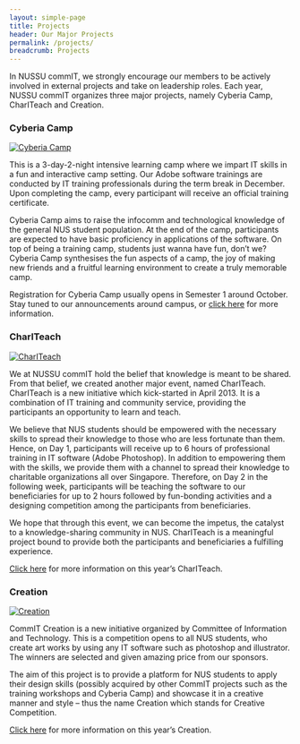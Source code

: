 ```yaml
---
layout: simple-page
title: Projects
header: Our Major Projects
permalink: /projects/
breadcrumb: Projects
---
```


In NUSSU commIT, we strongly encourage our members to be actively involved in external projects and take on leadership roles. Each year, NUSSU commIT organizes three major projects, namely Cyberia Camp, CharITeach and Creation.

### Cyberia Camp

[![Cyberia Camp]({{site.baseurl}}/images/cyberia.png)]({{site.baseurl}}/projects/cyberia/)

This is a 3-day-2-night intensive learning camp where we impart IT skills in a fun and interactive camp setting. Our Adobe software trainings are conducted by IT training professionals during the term break in December. Upon completing the camp, every participant will receive an official training certificate.

Cyberia Camp aims to raise the infocomm and technological knowledge of the general NUS student population. At the end of the camp, participants are expected to have basic proficiency in applications of the software. On top of being a training camp, students just wanna have fun, don’t we? Cyberia Camp synthesises the fun aspects of a camp, the joy of making new friends and a fruitful learning environment to create a truly memorable camp.

Registration for Cyberia Camp usually opens in Semester 1 around October. Stay tuned to our announcements around campus, or [click here]({{site.baseurl}}/projects/cyberia/) for more information.

### CharITeach

[![CharITeach]({{site.baseurl}}/images/chariteach.jpg)]({{site.baseurl}}/projects/chariteach/)

We at NUSSU commIT hold the belief that knowledge is meant to be shared. From that belief, we created another major event, named CharITeach. CharITeach is a new initiative which kick-started in April 2013. It is a combination of IT training and community service, providing the participants an opportunity to learn and teach.

We believe that NUS students should be empowered with the necessary skills to spread their knowledge to those who are less fortunate than them. Hence, on Day 1, participants will receive up to 6 hours of professional training in IT software (Adobe Photoshop). In addition to empowering them with the skills, we provide them with a channel to spread their knowledge to charitable organizations all over Singapore. Therefore, on Day 2 in the following week, participants will be teaching the software to our beneficiaries for up to 2 hours followed by fun-bonding activities and a designing competition among the participants from beneficiaries.

We hope that through this event, we can become the impetus, the catalyst to a knowledge-sharing community in NUS. CharITeach is a meaningful project bound to provide both the participants and beneficiaries a fulfilling experience.

[Click here]({{site.baseurl}}/projects/chariteach/) for more information on this year’s CharITeach.

### Creation

[![Creation]({{site.baseurl}}/images/creation.jpg)]({{site.baseurl}}/projects/creation/)

CommIT Creation is a new initiative organized by Committee of Information and Technology. This is a competition opens to all NUS students, who create art works by using any IT software such as photoshop and illustrator. The winners are selected and given amazing price from our sponsors.

The aim of this project is to provide a platform for NUS students to apply their design skills (possibly acquired by other CommIT projects such as the training workshops and Cyberia Camp) and showcase it in a creative manner and style – thus the name Creation which stands for Creative Competition.

[Click here]({{site.baseurl}}/projects/creation/) for more information on this year’s Creation.
